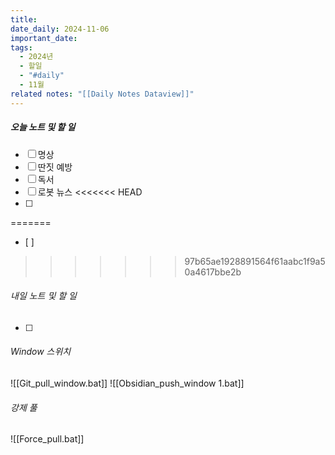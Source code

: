 ```yaml
---
title: 
date_daily: 2024-11-06
important_date: 
tags:
  - 2024년
  - 할일
  - "#daily"
  - 11월
related notes: "[[Daily Notes Dataview]]"
---
```

##### 오늘 노트 및 할 일 
- [ ] 명상
- [ ] 딴짓 예방
- [ ] 독서
- [ ] 로봇 뉴스
<<<<<<< HEAD
- [ ]
=======
- [ ] 
>>>>>>> 97b65ae1928891564f61aabc1f9a50a4617bbe2b
  




###### 내일 노트 및 할 일
- [ ]  


######  Window 스위치
![[Git_pull_window.bat]]
![[Obsidian_push_window 1.bat]]



###### 강제 풀
![[Force_pull.bat]]